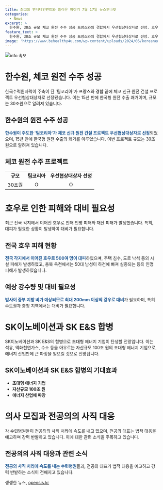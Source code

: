 ```yaml
---
title: 최고의 엔터테인먼트와 놀라운 이야기 7월 17일 뉴스투나잇
categories:
  - News
excerpt: >
  한수원, 30조 규모 체코 원전 수주 성공 프랑스와의 경합에서 우선협상대상자로 선정. 호우에 500여 명 대피… 옥천서 50대 실종 전국 호우로 피해 발생. 경기 곳곳 호우경보… 모레까지 200㎜ 더 온다 중부에 추가 비 예상. SK이노E&S 합병… 초대형 에너지기업 탄생 100조 원 자산규모 기업 예정. 전공의 1만여 명 사직 속도… 하반기 모집을 위해 강력 반발 및 법적 대응 예고.
feature_text: >
  한수원, 30조 규모 체코 원전 수주 성공 프랑스와의 경합에서 우선협상대상자로 선정. 호우에 500여 명 대피… 옥천서 50대 실종 전국 호우로 피해 발생. 경기 곳곳 호우경보… 모레까지 200㎜ 더 온다 중부에 추가 비 예상. SK이노E&S 합병… 초대형 에너지기업 탄생 100조 원 자산규모 기업 예정. 전공의 1만여 명 사직 속도… 하반기 모집을 위해 강력 반발 및 법적 대응 예고.
image: 'https://www.behealthy4u.com/wp-content/uploads/2024/06/koreanews.jpg'
---
```


<p><img src="https://www.behealthy4u.com/wp-content/uploads/2024/06/koreanews.jpg" alt="info 속보" /></p>

<h1>한수원, 체코 원전 수주 성공</h1>

<p data-ke-size="size16">한국수력원자력이 주축이 된 '팀코리아'가 프랑스와 경합 끝에 체코 신규 원전 건설 프로젝트 우선협상대상자로 선정됐습니다. 이는 15년 만에 한국형 원전 수출 쾌거이며, 규모는 30조원으로 알려져 있습니다.</p>

<h2>한수원의 원전 수주 성공</h2>

<p><b><span style="color: #1a5490;">한수원이 주도한 '팀코리아'가 체코 신규 원전 건설 프로젝트 우선협상대상자로 선정</span></b>되었으며, 15년 만에 한국형 원전 수출의 쾌거를 이루었습니다. 이번 프로젝트 규모는 30조원으로 알려져 있습니다.</p>

<h2>체코 원전 수주 프로젝트</h2>

<table>
  <tr>
    <td style="text-align: center; height: 17px;"><b>규모</b></td>
    <td style="text-align: center; height: 17px;"><b>팀코리아</b></td>
    <td style="text-align: center; height: 17px;"><b>우선협상대상자 선정</b></td>
  </tr>
  <tr>
    <td style="text-align: center; height: 17px;">30조원</td>
    <td style="text-align: center; height: 17px;">O</td>
    <td style="text-align: center; height: 17px;">O</td>
  </tr>
</table>

<h1>호우로 인한 피해와 대비 필요성</h1>

<p data-ke-size="size16">최근 전국 각지에서 이어진 호우로 인해 인명 피해와 재산 피해가 발생했습니다. 특히, 대피가 필요한 상황이 발생하여 대비가 필요합니다.</p>

<h2>전국 호우 피해 현황</h2>

<p><b><span style="color: #1a5490;">전국 각지에서 이어진 호우로 500여 명이 대피</span></b>하였으며, 주택 침수, 도로 낙석 등의 시설 피해가 발생하였고, 충북 옥천에서는 50대 남성이 하천에 빠져 실종되는 등의 인명 피해가 발생하였습니다.</p>

<h2>예상 강수량 및 대비 필요성</h2>

<p><b><span style="color: #1a5490;">밤사이 중부 지방 비가 예상되므로 최대 200mm 이상의 강우로 대비</span></b>가 필요하며, 특히 수도권과 충청 지역에서는 대비가 필요합니다.</p>

<h1>SK이노베이션과 SK E&S 합병</h1>

<p data-ke-size="size16">SK이노베이션과 SK E&S의 합병으로 초대형 에너지 기업이 탄생할 전망입니다. 이는 석유, 액화천연가스, 수소 등을 아우르는 자산규모 100조 원의 초대형 에너지 기업으로, 에너지 산업판에 큰 파장을 일으킬 것으로 전망됩니다.</p>

<h2>SK이노베이션과 SK E&S 합병의 기대효과</h2>

<ul>
  <li><b>초대형 에너지 기업</b></li>
  <li><b>자산규모 100조 원</b></li>
  <li><b>에너지 산업에 파장</b></li>
</ul>

<h1>의사 모집과 전공의의 사직 대응</h1>

<p data-ke-size="size16">각 수련병원들이 전공의의 사직 처리에 속도를 내고 있으며, 전공의 대표는 법적 대응을 예고하며 강력 반발하고 있습니다. 이에 대한 관련 소식을 주목하고 있습니다.</p>

<h2>전공의의 사직 대응과 관련 소식</h2>

<p><b><span style="color: #1a5490;">전공의 사직 처리에 속도를 내는 수련병원</span></b>들과, 전공의 대표가 법적 대응을 예고하고 강력 반발하는 소식이 전해지고 있습니다.</p>
생생한 뉴스, <a href="https://opensis.kr" rel="dofollow">opensis.kr</a>


